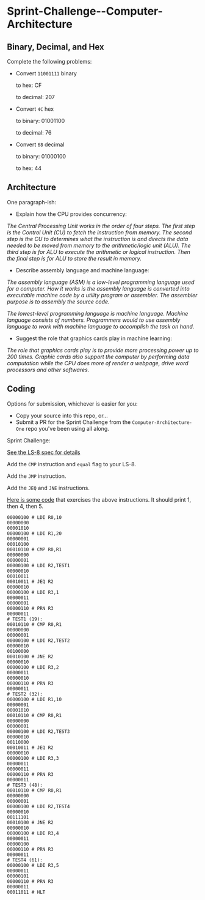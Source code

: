 # Sprint-Challenge--Computer-Architecture

## Binary, Decimal, and Hex

Complete the following problems:

* Convert `11001111` binary

    to hex: CF

    to decimal: 207


* Convert `4C` hex

    to binary: 01001100

    to decimal: 76


* Convert `68` decimal

    to binary: 01000100

    to hex: 44


## Architecture

One paragraph-ish:

* Explain how the CPU provides concurrency:

*The Central Processing Unit works in the order of four steps.  The first step is the Control Unit (CU) to fetch the instruction from memory.  The second step is the CU to determines what the instruction is and directs the data needed to be moved from memory to the arithmetic/logic unit (ALU).  The third step is for ALU to execute the arithmetic or logical instruction.  Then the final step is for ALU to store the result in memory.*

* Describe assembly language and machine language:

*The assembly language (ASM) is a low-level programming language used for a computer.  How it works is the assembly language is converted into executable machine code by a utility program or assembler.  The assembler purpose is to assembly the source code.*

*The lowest-level programming language is machine language.  Machine language consists of numbers.   Programmers would to use assembly language to work with machine language to accomplish the task on hand.*

* Suggest the role that graphics cards play in machine learning:

*The role that graphics cards play is to provide more processing power up to 200 times.  Graphic cards also support the computer by performing data computation while the CPU does more of render a webpage, drive word processors and other softwares.*

## Coding

Options for submission, whichever is easier for you:

* Copy your source into this repo, or...
* Submit a PR for the Sprint Challenge from the `Computer-Architecture-One` repo
  you've been using all along.

Sprint Challenge:

[See the LS-8 spec for details](https://github.com/LambdaSchool/Computer-Architecture-One/blob/master/LS8-SPEC.md)

Add the `CMP` instruction and `equal` flag to your LS-8.

Add the `JMP` instruction.

Add the `JEQ` and `JNE` instructions.


[Here is some code](sctest.ls8) that exercises the above instructions. It should
print 1, then 4, then 5.

```
00000100 # LDI R0,10
00000000
00001010
00000100 # LDI R1,20
00000001
00010100
00010110 # CMP R0,R1
00000000
00000001
00000100 # LDI R2,TEST1
00000010
00010011
00010011 # JEQ R2
00000010
00000100 # LDI R3,1
00000011
00000001
00000110 # PRN R3
00000011
# TEST1 (19):
00010110 # CMP R0,R1
00000000
00000001
00000100 # LDI R2,TEST2
00000010
00100000
00010100 # JNE R2
00000010
00000100 # LDI R3,2
00000011
00000010
00000110 # PRN R3
00000011
# TEST2 (32):
00000100 # LDI R1,10
00000001
00001010
00010110 # CMP R0,R1
00000000
00000001
00000100 # LDI R2,TEST3
00000010
00110000
00010011 # JEQ R2
00000010
00000100 # LDI R3,3
00000011
00000011
00000110 # PRN R3
00000011
# TEST3 (48):
00010110 # CMP R0,R1
00000000
00000001
00000100 # LDI R2,TEST4
00000010
00111101
00010100 # JNE R2
00000010
00000100 # LDI R3,4
00000011
00000100
00000110 # PRN R3
00000011
# TEST4 (61):
00000100 # LDI R3,5
00000011
00000101
00000110 # PRN R3
00000011
00011011 # HLT
```

